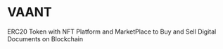 # VAANT
ERC20 Token with NFT Platform and MarketPlace to Buy and Sell  Digital Documents on Blockchain
